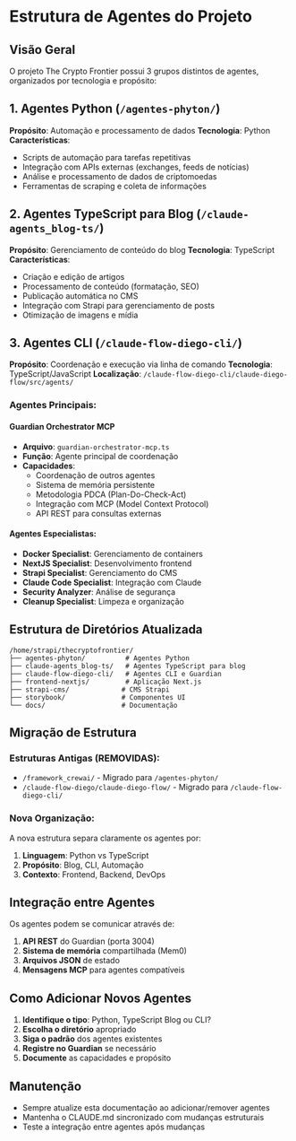 # Estrutura de Agentes do Projeto

## Visão Geral

O projeto The Crypto Frontier possui 3 grupos distintos de agentes, organizados por tecnologia e propósito:

## 1. Agentes Python (`/agentes-phyton/`)

**Propósito**: Automação e processamento de dados
**Tecnologia**: Python
**Características**:
- Scripts de automação para tarefas repetitivas
- Integração com APIs externas (exchanges, feeds de notícias)
- Análise e processamento de dados de criptomoedas
- Ferramentas de scraping e coleta de informações

## 2. Agentes TypeScript para Blog (`/claude-agents_blog-ts/`)

**Propósito**: Gerenciamento de conteúdo do blog
**Tecnologia**: TypeScript
**Características**:
- Criação e edição de artigos
- Processamento de conteúdo (formatação, SEO)
- Publicação automática no CMS
- Integração com Strapi para gerenciamento de posts
- Otimização de imagens e mídia

## 3. Agentes CLI (`/claude-flow-diego-cli/`)

**Propósito**: Coordenação e execução via linha de comando
**Tecnologia**: TypeScript/JavaScript
**Localização**: `/claude-flow-diego-cli/claude-diego-flow/src/agents/`

### Agentes Principais:

#### Guardian Orchestrator MCP
- **Arquivo**: `guardian-orchestrator-mcp.ts`
- **Função**: Agente principal de coordenação
- **Capacidades**:
  - Coordenação de outros agentes
  - Sistema de memória persistente
  - Metodologia PDCA (Plan-Do-Check-Act)
  - Integração com MCP (Model Context Protocol)
  - API REST para consultas externas

#### Agentes Especialistas:
- **Docker Specialist**: Gerenciamento de containers
- **NextJS Specialist**: Desenvolvimento frontend
- **Strapi Specialist**: Gerenciamento do CMS
- **Claude Code Specialist**: Integração com Claude
- **Security Analyzer**: Análise de segurança
- **Cleanup Specialist**: Limpeza e organização

## Estrutura de Diretórios Atualizada

```
/home/strapi/thecryptofrontier/
├── agentes-phyton/          # Agentes Python
├── claude-agents_blog-ts/   # Agentes TypeScript para blog
├── claude-flow-diego-cli/   # Agentes CLI e Guardian
├── frontend-nextjs/         # Aplicação Next.js
├── strapi-cms/             # CMS Strapi
├── storybook/              # Componentes UI
└── docs/                   # Documentação
```

## Migração de Estrutura

### Estruturas Antigas (REMOVIDAS):
- `/framework_crewai/` - Migrado para `/agentes-phyton/`
- `/claude-flow-diego/claude-diego-flow/` - Migrado para `/claude-flow-diego-cli/`

### Nova Organização:
A nova estrutura separa claramente os agentes por:
1. **Linguagem**: Python vs TypeScript
2. **Propósito**: Blog, CLI, Automação
3. **Contexto**: Frontend, Backend, DevOps

## Integração entre Agentes

Os agentes podem se comunicar através de:
1. **API REST** do Guardian (porta 3004)
2. **Sistema de memória** compartilhada (Mem0)
3. **Arquivos JSON** de estado
4. **Mensagens MCP** para agentes compatíveis

## Como Adicionar Novos Agentes

1. **Identifique o tipo**: Python, TypeScript Blog ou CLI?
2. **Escolha o diretório** apropriado
3. **Siga o padrão** dos agentes existentes
4. **Registre no Guardian** se necessário
5. **Documente** as capacidades e propósito

## Manutenção

- Sempre atualize esta documentação ao adicionar/remover agentes
- Mantenha o CLAUDE.md sincronizado com mudanças estruturais
- Teste a integração entre agentes após mudanças